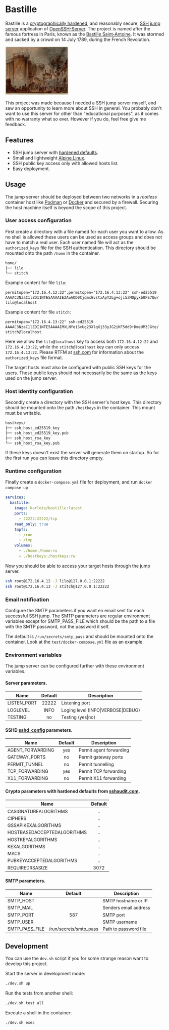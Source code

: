 # Bastille

Bastille is a [cryptographically hardened](https://www.sshaudit.com/hardening_guides.html#ubuntu_24_04_lts), and reasonably secure, [SSH jump server](https://en.wikipedia.org/wiki/Jump_server) application of [OpenSSH-Server](https://www.openssh.com). 
The project is named after the famous fortress in Paris, known as the [Bastille Saint-Antoine](https://en.wikipedia.org/wiki/Bastille). It was stormed and sacked by a crowd on 14 July 1789, during the French Revolution.

![overview](doc/bastille.jpg)

This project was made because I needed a SSH jump server myself, and saw an opportunity to learn more about SSH in general. You probably don't want to use this server for other than "educational purposes", as it comes with no warranty what so ever. However if you do, feel free give me feedback.

## Features

- SSH jump server with [hardened defaults](https://www.sshaudit.com/hardening_guides.html#ubuntu_24_04_lts).
- Small and lightweight [Alpine Linux](https://www.alpinelinux.org).
- SSH public key access only with allowed hosts list.
- Easy deployment.

## Usage

The jump server should be deployed between two networks in a *rootless* container host like [Podman](https://podman.io/) or [Docker](https://docs.docker.com/engine/security/rootless/) and secured by a firewall. Securing the host machine itself is beyond the scope of this project.

### User access configuration

First create a directory with a file named for each user you want to allow. As no shell is allowed these users can be used as access groups and does not have to match a real user. Each user named file will act as the `authorized_keys` file for the SSH authentication. This directory should be mounted onto the path `/home` in the container. 

```
home/
├── lilo
└── stitch
```

Example content for file `lilo`:
```
permitopen="172.16.4.12:22",permitopen="172.16.4.13:22" ssh-ed25519 AAAAC3NzaC1lZDI1NTE5AAAAIE2AwAOD0CjqmxGvstxApYZLg+oji5zMDpyxb0FS7Uw/ lilo@localhost
```

Example content for file `stitch`:
```
permitopen="172.16.4.13:22" ssh-ed25519 AAAAC3NzaC1lZDI1NTE5AAAAIMXLNYeiSxUg23XlqXj33yJG2iKF5dd9+DmeUM3JGte/ stitch@localhost
```

Here we allow the `lilo@localhost` key to access both `172.16.4.12:22` and `172.16.4.13:22`, while the `stitch@localhost` key can only access `172.16.4.13:22`. Please RTFM at [ssh.com](https://www.ssh.com/academy/ssh/authorized-keys-openssh#format-of-the-authorized-keys-file) for information about the `authorized_keys` file format.

The target hosts must also be configured with public SSH keys for the users. These public keys should not necessarily be the same as the keys used on the jump server.

### Host identity configuration

Secondly create a directory with the SSH server's host keys. This directory should be mounted onto the path `/hostkeys` in the container. This mount must be writable.

```
hostkeys/
├── ssh_host_ed25519_key
├── ssh_host_ed25519_key.pub
├── ssh_host_rsa_key
└── ssh_host_rsa_key.pub
```

If these keys doesn't exist the server will generate them on startup. So for the first run you can leave this directory empty.

### Runtime configuration

Finally create a `docker-compose.yml` file for deployment, and run `docker compose up`

```yaml
services:
  bastille:
    image: karloie/bastille:latest
    ports:
      - 22222:22222/tcp
    read_only: true
    tmpfs:
      - /run
      - /tmp
    volumes:
      - ./home:/home:ro
      - ./hostkeys:/hostkeys:rw
```

Now you should be able to access your target hosts through the jump server.

```bash
ssh root@172.16.4.12 -J lilo@127.0.0.1:22222
ssh root@172.16.4.13 -J stitch@127.0.0.1:22222
```

### Email notification

Configure the SMTP parameters if you want en email sent for each successful SSH jump. The SMTP parameters are regular environment variables except for SMTP_PASS_FILE which should be the path to a file with the SMTP password, not the password it self.

The default is `/run/secrets/smtp_pass` and should be mounted onto the container. Look at the `test/docker-compose.yml` file as an example.

### Environment variables

The jump server can be configured further with these environment variables.

#### Server parameters.
| Name               | Default | Description             |
| -------------------| :-----: | ------------------------|
| LISTEN_PORT        | 22222    | Listening port          |
| LOGLEVEL           | INFO    | Loging level         (INFO\|VERBOSE\|DEBUG)   |
| TESTING | no     | Testing (yes\|no)   |

#### SSHD [sshd_config](https://www.ssh.com/academy/ssh/sshd_config) parameters.
| Name              | Default | Description                  |
| ----------------- | :-----: | -----------------------------|
| AGENT_FORWARDING  | yes     | Permit agent forwarding      |
| GATEWAY_PORTS     | no      | Permit gateway ports         |
| PERMIT_TUNNEL     | no      | Permit tunnelling            |
| TCP_FORWARDING    | yes     | Permit TCP forwarding        |
| X11_FORWARDING    | no      | Permit X11 forwarding        |

#### Crypto parameters with hardened defaults from [sshaudit.com](https://www.sshaudit.com/hardening_guides.html#ubuntu_24_04_lts).
| Name                        | Default |
| --------------------------- | :-----: |
| CASIGNATUREALGORITHMS       |    ..   |
| CIPHERS                     |    ..   |
| GSSAPIKEXALGORITHMS         |    ..   |
| HOSTBASEDACCEPTEDALGORITHMS |    ..   |
| HOSTKEYALGORITHMS           |    ..   |
| KEXALGORITHMS               |    ..   |
| MACS                        |    ..   |
| PUBKEYACCEPTEDALGORITHMS    |    ..   |
| REQUIREDRSASIZE             |   3072  |

#### SMTP parameters.
| Name      | Default | Description           |
| --------- | :-----: | --------------------- |
| SMTP_HOST |         | SMTP hostname or IP   |
| SMTP_MAIL |         | Senders email address |
| SMTP_PORT |  587    | SMTP port             |
| SMTP_USER |         | SMTP username         |
| SMTP_PASS_FILE | /run/secrets/smtp_pass | Path to password file |


## Development

You can use the `dev.sh` script if you for some strange reason want to develop this project.

Start the server in development mode:
```bash
./dev.sh up
```

Run the tests from another shell:
```bash
./dev.sh test all
```

Execute a shell in the container:
```bash
./dev.sh exec
```
